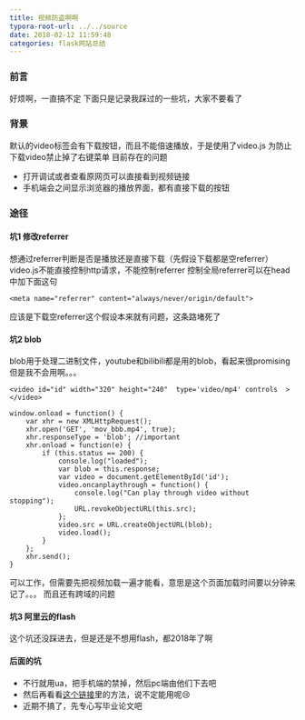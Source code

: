 ```yaml
---
title: 视频防盗啊啊
typora-root-url: ../../source
date: 2018-02-12 11:59:48
categories: flask网站总结
---
```


### 前言
好烦啊，一直搞不定
下面只是记录我踩过的一些坑，大家不要看了

### 背景
默认的video标签会有下载按钮，而且不能倍速播放，于是使用了video.js
为防止下载video禁止掉了右键菜单
目前存在的问题
- 打开调试或者查看原网页可以直接看到视频链接
- 手机端会之间显示浏览器的播放界面，都有直接下载的按钮

### 途径

#### 坑1 修改referrer
想通过referrer判断是否是播放还是直接下载（先假设下载都是空referrer）
video.js不能直接控制http请求，不能控制referrer
控制全局referrer可以在head中加下面这句
```
<meta name="referrer" content="always/never/origin/default">
```
应该是下载空referrer这个假设本来就有问题，这条路堵死了

#### 坑2 blob
blob用于处理二进制文件，youtube和bilibili都是用的blob，看起来很promising
但是我不会用啊。。。
```
<video id="id" width="320" height="240"  type='video/mp4' controls  > </video>

window.onload = function() {
    var xhr = new XMLHttpRequest();
    xhr.open('GET', 'mov_bbb.mp4', true);
    xhr.responseType = 'blob'; //important
    xhr.onload = function(e) {
        if (this.status == 200) {
            console.log("loaded");
            var blob = this.response;
            var video = document.getElementById('id');
            video.oncanplaythrough = function() {
                console.log("Can play through video without stopping");
                URL.revokeObjectURL(this.src);
            };
            video.src = URL.createObjectURL(blob);
            video.load();
        }
    };
    xhr.send();
}
```
可以工作，但需要先把视频加载一遍才能看，意思是这个页面加载时间要以分钟来记了。。。
而且还有跨域的问题

#### 坑3 阿里云的flash
这个坑还没踩进去，但是还是不想用flash，都2018年了啊

#### 后面的坑 
- 不行就用ua，把手机端的禁掉，然后pc端由他们下去吧
- 然后再看看[这个链接](https://stackoverflow.com/questions/9756837/prevent-html5-video-from-being-downloaded-right-click-saved)里的方法，说不定能用呢😢
- 近期不搞了，先专心写毕业论文吧


